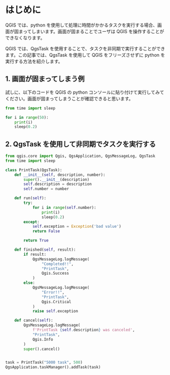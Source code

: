 # はじめに

QGIS では、python を使用して処理に時間がかかるタスクを実行する場合、画面が固まってしまいます。画面が固まることでユーザは QGIS を操作することができなくなります。

QGIS では、QgsTask を使用することで、タスクを非同期で実行することができます。この記事では、QgsTask を使用して QGIS をフリーズさせずに python を実行する方法を紹介します。

## 1. 画面が固まってしまう例

試しに、以下のコードを QGIS の python コンソールに貼り付けて実行してみてください。画面が固まってしまうことが確認できると思います。

```python
from time import sleep

for i in range(50):
    print(i)
    sleep(0.2)
```

## 2. QgsTask を使用して非同期でタスクを実行する

```python
from qgis.core import Qgis, QgsApplication, QgsMessageLog, QgsTask
from time import sleep

class PrintTask(QgsTask):
    def __init__(self, description, number):
        super().__init__(description)
        self.description = description
        self.number = number

    def run(self):
        try:
            for i in range(self.number):
                print(i)
                sleep(0.2)
        except:
            self.exception = Exception('bad value')
            return False

        return True

    def finished(self, result):
        if result:
            QgsMessageLog.logMessage(
                "Completed!!",
                "PrintTask",
                Qgis.Success
            )
        else:
            QgsMessageLog.logMessage(
                "Error!!",
                "PrintTask",
                Qgis.Critical
            )
            raise self.exception

    def cancel(self):
        QgsMessageLog.logMessage(
            f'PrintTask {self.description} was canceled',
            "PrintTask",
            Qgis.Info
        )
        super().cancel()


task = PrintTask("5000 task", 500)
QgsApplication.taskManager().addTask(task)
```

